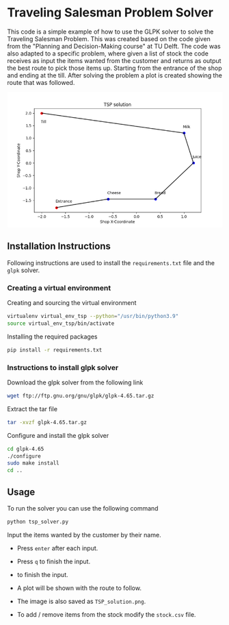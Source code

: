# Traveling Salesman Problem Solver

This code is a simple example of how to use the GLPK solver to solve the Traveling Salesman Problem.
This was created based on the code given from the "Planning and Decision-Making course" at TU Delft.
The code was also adapted to a specific problem, where given a list of stock the code receives as input 
the items wanted from the customer and returns as output the best route to pick those items up. Starting
from the entrance of the shop and ending at the till. After solving the problem a plot is created showing 
the route that was followed.

![alt text](TSP_solution_example.png)

## Installation Instructions
Following instructions are used to install the `requirements.txt` file and the `glpk` solver.

### Creating a virtual environment
Creating and sourcing the virtual environment
```bash 
virtualenv virtual_env_tsp --python="/usr/bin/python3.9"
source virtual_env_tsp/bin/activate
```

Installing the required packages
```bash
pip install -r requirements.txt
```

### Instructions to install glpk solver

Download the glpk solver from the following link
```bash
wget ftp://ftp.gnu.org/gnu/glpk/glpk-4.65.tar.gz
```

Extract the tar file
```bash
tar -xvzf glpk-4.65.tar.gz
```

Configure and install the glpk solver
```bash
cd glpk-4.65 
./configure
sudo make install
cd ..
```

## Usage
To run the solver you can use the following command
```bash
python tsp_solver.py
```
Input the items wanted by the customer by their name. 

- Press `enter` after each input.
- Press `q` to finish the input.
- to finish the input.

- A plot will be shown with the route to follow.
- The image is also saved as `TSP_solution.png`.

- To add / remove items from the stock modify the `stock.csv` file.